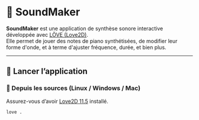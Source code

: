 # 🎹 SoundMaker

**SoundMaker** est une application de synthèse sonore interactive développée avec [LÖVE (Love2D)](https://love2d.org).  
Elle permet de jouer des notes de piano synthétisées, de modifier leur forme d'onde, et à terme d'ajuster fréquence, durée, et bien plus.

---

## 🚀 Lancer l’application

### 🧪 Depuis les sources (Linux / Windows / Mac)

Assurez-vous d’avoir [Love2D 11.5](https://love2d.org/) installé.

```bash
love .